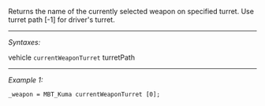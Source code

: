 Returns the name of the currently selected weapon on specified turret. Use turret path [-1] for driver's turret.


---
*Syntaxes:*

vehicle `currentWeaponTurret` turretPath

---
*Example 1:*

```sqf
_weapon = MBT_Kuma currentWeaponTurret [0];
```